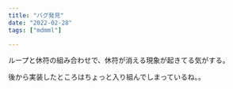 ```yaml
---
title: "バグ発見"
date: "2022-02-28"
tags: ["mdmml"]

---
```


ループと休符の組み合わせで、休符が消える現象が起きてる気がする。

後から実装したところはちょっと入り組んでしまっているね。。
